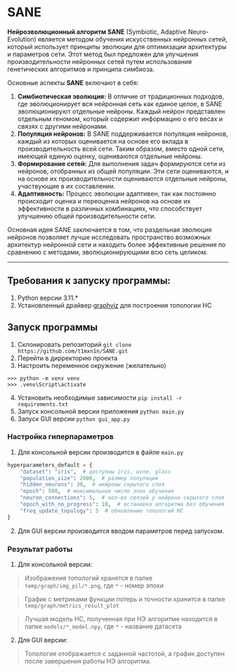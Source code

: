 # SANE

**Нейроэволюционный алгоритм SANE** (Symbiotic, Adaptive Neuro-Evolution) 
является методом обучения искусственных нейронных сетей, который использует 
принципы эволюции для оптимизации архитектуры и параметров сети. Этот метод был 
предложен для улучшения производительности нейронных сетей путем использования 
генетических алгоритмов и принципа симбиоза. 

Основные аспекты **SANE** включают в себя:

1. **Симбиотическая эволюция:** В отличие от традиционных подходов, где эволюционирует вся нейронная сеть как единое целое, в SANE эволюционируют отдельные нейроны. Каждый нейрон представлен отдельным геномом, который содержит информацию о его весах и связях с другими нейронами.
2. **Популяция нейронов:** В SANE поддерживается популяция нейронов, каждый из которых оценивается на основе его вклада в производительность всей сети. Таким образом, вместо одной сети, имеющей единую оценку, оцениваются отдельные нейроны.
3. **Формирование сетей:** Для выполнения задач формируются сети из нейронов, отобранных из общей популяции. Эти сети оцениваются, и на основе их производительности оцениваются отдельные нейроны, участвующие в их составлении.
4. **Адаптивность:** Процесс эволюции адаптивен, так как постоянно происходит оценка и переоценка нейронов на основе их эффективности в различных комбинациях, что способствует улучшению общей производительности сети.

Основная идея SANE заключается в том, что раздельная эволюция нейронов позволяет 
лучше исследовать пространство возможных архитектур нейронной сети и находить 
более эффективные решения по сравнению с методами, эволюционирующими всю сеть целиком.

---

## Требования к запуску программы:

1. Python версии 3.11.*
2. Установленный драйвер [graphviz]((https://graphviz.org/download/)) для построения топологии НС

## Запуск программы

1. Склонировать репозиторий `git clone https://github.com/t1mxn1n/SANE.git`
2. Перейти в дирректорию проекта
3. Настроить переменное окружение (желательно)

```
>>> python -m venv venv
>>> .venv\Script\activate
```
4. Установить необходимые зависимости `pip install -r requirements.txt`
5. Запуск консольной версии приложения `python main.py`
6. Запуск GUI версии `python gui_app.py`

### Настройка гиперпараметров

1. Для консольной версии производится в файле `main.py`

```python
hyperparameters_default = {
    "dataset": "iris",  # доступны iris, wine, glass
    "population_size": 2000,  # размер популяции
    "hidden_neurons": 30,  # нейроны скрытого слоя
    "epoch": 500,  # максимальное число эпох обучения
    "neuron_connections": 5,  # кол-во связей у нейрона скрытого слоя
    "epoch_with_no_progress": 10,  # остановка алгоритма без обучения
    "freq_update_topology": 5  # обновление топологий НС
}
```

2. Для GUI версии производится вводом параметров перед запуском.

### Результат работы

1. Для консольной версии:

> Изображения топологий хранятся в папке `temp/graph/img_pil/*.png`, где `*` - номер эпохи

> График с метриками функции потерь и точности хранится в папке `temp/graph/metrics_result_plot`

> Лучшая модель НС, полученная при НЭ алгоритме находится в папке `models/*_model.npy`, где `*` - название датасета

2. Для GUI версии:

> Топология отображается с заданной частотой, а график доступен после завершения работы НЭ алгоритма.
